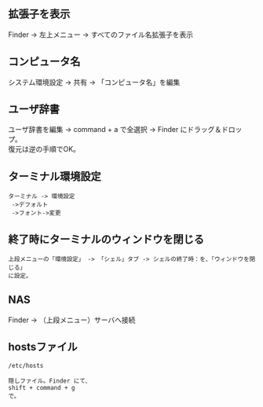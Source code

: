 ## 拡張子を表示
Finder -> 左上メニュー -> すべてのファイル名拡張子を表示


## コンピュータ名
システム環境設定 -> 共有 -> 「コンピュータ名」を編集


## ユーザ辞書
ユーザ辞書を編集 -> command + a で全選択 -> Finder にドラッグ＆ドロップ。  
復元は逆の手順でOK。


## ターミナル環境設定
```
ターミナル -> 環境設定  
 ->デフォルト
 ->フォント->変更

```

## 終了時にターミナルのウィンドウを閉じる
```
上段メニューの「環境設定」 -> 「シェル」タブ -> シェルの終了時：を、「ウィンドウを閉じる」
に設定。
```

## NAS
Finder -> （上段メニュー）サーバへ接続

## hostsファイル
```
/etc/hosts

隠しファイル。Finder にて、
shift + command + g
で。
```
